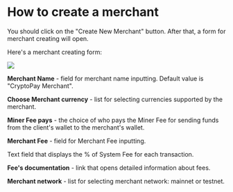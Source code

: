 # How to create a merchant

You should click on the "Create New Merchant" button. After that, a form for merchant  creating will open.

Here's a merchant creating form:

![](../../.gitbook/assets/screenshot-app.cpay.world-2021.11.08-12\_12\_03.png)

**Merchant Name** - field for merchant name inputting. Default value is "CryptoPay Merchant".

**Choose Merchant currency** - list for selecting currencies supported by the merchant.

**Miner Fee pays** - the choice of who pays the Miner Fee for sending funds from the client's wallet to the merchant's wallet.

**Merchant Fee** - field for Merchant Fee inputting.

Text field that displays the % of System Fee for each transaction.

**Fee's documentation** - link that opens detailed information about fees.

**Merchant network** - list for selecting merchant network: mainnet or testnet.

